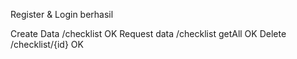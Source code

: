 Register & Login berhasil

Create Data /checklist OK
Request data /checklist getAll OK
Delete /checklist/{id} OK
